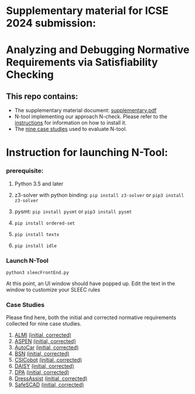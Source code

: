 

# Supplementary material for ICSE 2024 submission: 
# Analyzing and Debugging Normative Requirements via Satisfiability Checking

## This repo contains:
- The supplementary material document: [supplementary.pdf](supplementary.pdf)
- N-tool implementing our approach N-check. Please refer to the [instructions](#instruction-for-launching-n-tool)  for information on how to install it.
- The [nine case studies](#case-studies) used to evaluate N-tool.

# Instruction for launching N-Tool:
### prerequisite:
1. Python 3.5 and later


3. z3-solver with python binding:
    `pip install z3-solver` or 
    `pip3 install z3-solver`
    
4. pysmt:
    `pip install pysmt` or 
    `pip3 install pysmt`

5. `pip install ordered-set`

6. `pip install textx`

7. `pip install idle`
    

### Launch N-Tool
`python3 sleecFrontEnd.py`

At this point, an UI window should have popped up.
Edit the text in the window to customize your SLEEC rules

### Case Studies
Please find here, both the initial and corrected normative requirements collected for nine case studies.

1. [ALMI](/Case-studies/ALMI.pdf) [(initial,](ALMI/ALMI.sleec)[ corrected)](ALMI/ALMI-Corrected.sleec)
2. [ASPEN](/Case-studies/ASPEN.pdf) [(initial,](ASPEN/aspen.sleec)[ corrected)](ASPEN/aspen-corrected.sleec)
3. [AutoCar](/Case-studies/AutoCar.pdf) [(initial,](Autocar/Autocar.sleec)[ corrected)](Autocar/Autocar-corrected.sleec)
4. [BSN](/Case-studies/BSN.pdf) [(initial,](BSN/BSN.sleec)[ corrected)](BSN/BSN-corrected.sleec)
5. [CSICobot](/Case-studies/CSICobot.pdf) [(initial,](CSI/CSI.sleec)[ corrected)](CSI/CSI-corrected.sleec)
6. [DAISY](/Case-studies/DAISY.pdf) [(initial,](DAISY/Daisy.sleec)[ corrected)](DAISY/Daisy-corrected.sleec)
7. [DPA](/Case-studies/DPA.pdf) [(initial,](gdpr/DPA.sleec)[ corrected)](gdpr/DPA-corrected.sleec)
8. [DressAssist](/Case-studies/DressAssist.pdf) [(initial,](dressingAssist/DRESSASSIST.sleec)[ corrected)](dressingAssist/DRESSASSIST-corrected.sleec)
9. [SafeSCAD](/Case-studies/SafeSCAD.pdf) [(initial,](safescade/safescade.sleec)[ corrected)](safescade/safescade-corrected.sleec)


